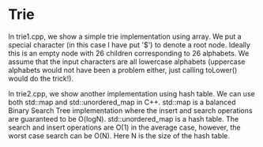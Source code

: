# Trie

In trie1.cpp, we show a simple trie implementation using array. We put a special character (in this case I have put '$') to denote a root node. Ideally this is an empty node with 26 children corresponding to 26 alphabets. We assume that the input characters are all lowercase alphabets (uppercase alphabets would not have been a problem either, just calling toLower() would do the trick!).

In trie2.cpp, we show another implementation using hash table. We can use both std::map and std::unordered_map in C++. std::map is a balanced Binary Search Tree implementation where the insert and search operations are guaranteed to be O(logN). std::unordered_map is a hash table. The search and insert operations are O(1) in the average case, however, the worst case search can be O(N). Here N is the size of the hash table.
